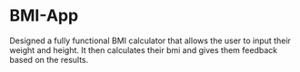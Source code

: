 # BMI-App

  Designed a fully functional BMI calculator that allows the user to input their weight and height. It then calculates their bmi and gives them feedback based on the results.
  
